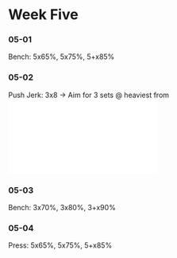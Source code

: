 # Week Five

### 05-01
Bench:
5x65%, 5x75%, 5+x85%

### 05-02
Push Jerk:
3x8
    -> Aim for 3 sets @ heaviest from ![01-02](week1.md)

### 05-03
Bench:
3x70%, 3x80%, 3+x90%

### 05-04
Press:
5x65%, 5x75%, 5+x85%
